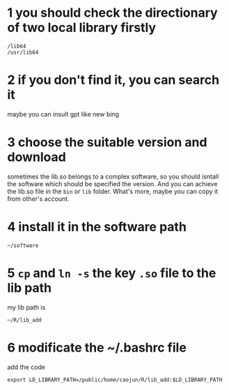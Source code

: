 # 1 you should check the directionary of two local library firstly
```
/lib64
/usr/lib64
```
# 2 if you don't find it, you can search it
maybe you can insult gpt like new bing

# 3 choose the suitable version and download
sometimes the lib.so belongs to a complex software, so you should isntall the software which should be specified the version.
And you can achieve the lib.so file in the `bin` or `lib` folder.
What's more, maybe you can copy it from other's account.

# 4 install it in the software path
```
~/software
```

# 5 `cp` and `ln -s` the key `.so` file to the lib path
my lib path is
```
~/R/lib_add
```

# 6 modificate the ~/.bashrc file
add the code
```
export LD_LIBRARY_PATH=/public/home/caojun/R/lib_add:$LD_LIBRARY_PATH
```

 
